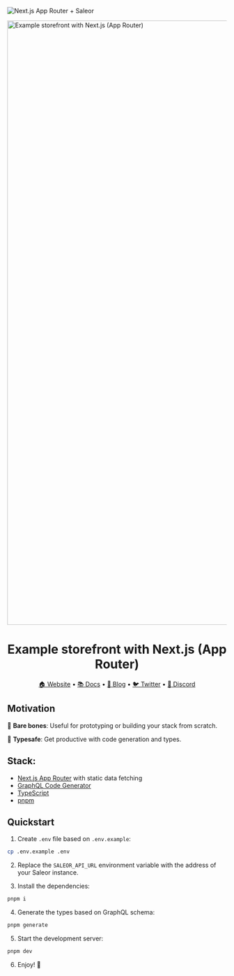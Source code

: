 ![Next.js App Router + Saleor](https://user-images.githubusercontent.com/44495184/210545042-0537d49f-6ab8-4e52-af75-225370789c2b.png)

<img width="1383" alt="Example storefront with Next.js (App Router)" src="https://github.com/saleor/example-nextjs-app-router-starter/assets/200613/2de5b286-a05c-4eee-9591-b4b01c3c7ee7">

<div align="center">
  <h1>Example storefront with Next.js (App Router)</h1>
</div>

<div align="center">
  <a href="https://saleor.io/">🏠 Website</a>
  <span> • </span>
  <a href="https://docs.saleor.io/docs/3.x/">📚 Docs</a>
  <span> • </span>
  <a href="https://saleor.io/blog/">📰 Blog</a>
  <span> • </span>
  <a href="https://twitter.com/getsaleor">🐦 Twitter</a>
  <span> • </span>
  <a href="https://discord.gg/H52JTZAtSH">💬 Discord</a>
</div>

## Motivation

🤏 **Bare bones**: Useful for prototyping or building your stack from scratch.

💪 **Typesafe**: Get productive with code generation and types.

## Stack:

- [Next.js App Router](https://nextjs.org/) with static data fetching
- [GraphQL Code Generator](https://the-guild.dev/graphql/codegen)
- [TypeScript](https://www.typescriptlang.org/)
- [pnpm](https://pnpm.io/)

## Quickstart

1. Create `.env` file based on `.env.example`:

```bash
cp .env.example .env
```

2. Replace the `SALEOR_API_URL` environment variable with the address of your Saleor instance.

3. Install the dependencies:

```bash
pnpm i
```

4. Generate the types based on GraphQL schema:

```bash
pnpm generate
```

5. Start the development server:

```bash
pnpm dev
```

6. Enjoy! 🎉
